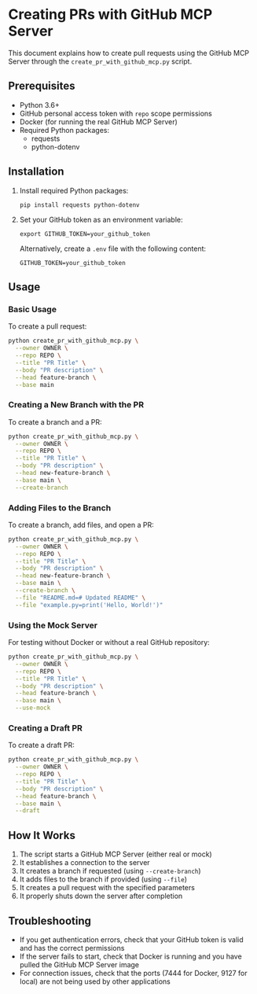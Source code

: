# Creating PRs with GitHub MCP Server

This document explains how to create pull requests using the GitHub MCP Server through the `create_pr_with_github_mcp.py` script.

## Prerequisites

- Python 3.6+
- GitHub personal access token with `repo` scope permissions
- Docker (for running the real GitHub MCP Server)
- Required Python packages:
  - requests
  - python-dotenv

## Installation

1. Install required Python packages:
   ```
   pip install requests python-dotenv
   ```

2. Set your GitHub token as an environment variable:
   ```
   export GITHUB_TOKEN=your_github_token
   ```
   
   Alternatively, create a `.env` file with the following content:
   ```
   GITHUB_TOKEN=your_github_token
   ```

## Usage

### Basic Usage

To create a pull request:

```bash
python create_pr_with_github_mcp.py \
  --owner OWNER \
  --repo REPO \
  --title "PR Title" \
  --body "PR description" \
  --head feature-branch \
  --base main
```

### Creating a New Branch with the PR

To create a branch and a PR:

```bash
python create_pr_with_github_mcp.py \
  --owner OWNER \
  --repo REPO \
  --title "PR Title" \
  --body "PR description" \
  --head new-feature-branch \
  --base main \
  --create-branch
```

### Adding Files to the Branch

To create a branch, add files, and open a PR:

```bash
python create_pr_with_github_mcp.py \
  --owner OWNER \
  --repo REPO \
  --title "PR Title" \
  --body "PR description" \
  --head new-feature-branch \
  --base main \
  --create-branch \
  --file "README.md=# Updated README" \
  --file "example.py=print('Hello, World!')"
```

### Using the Mock Server

For testing without Docker or without a real GitHub repository:

```bash
python create_pr_with_github_mcp.py \
  --owner OWNER \
  --repo REPO \
  --title "PR Title" \
  --body "PR description" \
  --head feature-branch \
  --base main \
  --use-mock
```

### Creating a Draft PR

To create a draft PR:

```bash
python create_pr_with_github_mcp.py \
  --owner OWNER \
  --repo REPO \
  --title "PR Title" \
  --body "PR description" \
  --head feature-branch \
  --base main \
  --draft
```

## How It Works

1. The script starts a GitHub MCP Server (either real or mock)
2. It establishes a connection to the server
3. It creates a branch if requested (using `--create-branch`)
4. It adds files to the branch if provided (using `--file`)
5. It creates a pull request with the specified parameters
6. It properly shuts down the server after completion

## Troubleshooting

- If you get authentication errors, check that your GitHub token is valid and has the correct permissions
- If the server fails to start, check that Docker is running and you have pulled the GitHub MCP Server image
- For connection issues, check that the ports (7444 for Docker, 9127 for local) are not being used by other applications